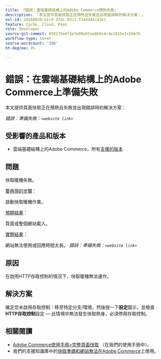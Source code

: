 ```yaml
---
title: 「錯誤：雲端基礎結構上的Adobe Commerce預熱失敗」
description: 「本文提供頁面快取正在預熱且失敗並出現錯誤時的解決方案：」
exl-id: 20a88030-b1c9-4fdc-83c1-f344d44cd2e1
feature: Cache, Cloud, Paas
role: Developer
source-git-commit: 958179e0f3efe08e65ea8b0c4c4e1015e3c5bb76
workflow-type: tm+mt
source-wordcount: '188'
ht-degree: 0%

---
```


# 錯誤：在雲端基礎結構上的Adobe Commerce上準備失敗

本文提供頁面快取正在預熱且失敗並出現錯誤時的解決方案：

*錯誤：準備失敗：`<website link>`*

## 受影響的產品和版本

* 雲端基礎結構上的Adobe Commerce，所有[支援的版本](https://magento.com/sites/default/files/magento-software-lifecycle-policy.pdf)

## 問題

快取暖機失敗。

<u>要再現的步驟</u>：

啟動快取暖機作業。

<u>預期結果</u>：

頁面或整個網站載入。

<u>實際結果</u>：

網站無法使用或回應時間太長。 *錯誤：準備失敗：`<website link>`*

## 原因

在啟用HTTP存取控制的情況下，快取暖機無法運作。

## 解決方案

確定您未啟用存取控制：移至特定分支/環境，然後按一下&#x200B;**設定**&#x200B;圖示，並檢查&#x200B;**HTTP存取控制**&#x200B;設定 — 此情境中無法發生快取熱身，必須停用存取控制。

## 相關閱讀

* [Adobe Commerce使用手冊>完整頁面快取](https://docs.magento.com/user-guide/system/cache-full-page.html) （在我們的使用手冊中）。
* 我們的支援知識庫中的[快取準備和網站無法在Adobe Commerce](/help/troubleshooting/miscellaneous/cache-warming-up-and-site-unavailable-on-magento.md)上使用。
